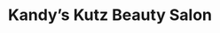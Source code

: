 ---
title: "Kandy’s Kutz Beauty Salon"
url: /thornton/kandys-kutz-beauty-salon/
shop: hairdresser
---